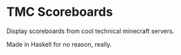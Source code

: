 # TMC Scoreboards
Display scoreboards from cool technical minecraft servers.

Made in Haskell for no reason, really.
